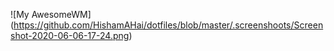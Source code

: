 ![My AwesomeWM] (https://github.com/HishamAHai/dotfiles/blob/master/.screenshoots/Screenshot-2020-06-06-17-24.png)
